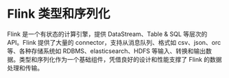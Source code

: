# Flink 类型和序列化

Flink 是一个有状态的计算引擎，提供 DataStream、Table & SQL 等层次的 API。Flink 提供了大量的 connector，支持从消息队列、格式如 csv、json、orc 等、各种存储系统如 RDBMS、elasticsearch、HDFS 等输入、转换和输出数据。类型和序列化作为一个基础组件，凭借良好的设计和性能支撑了 Flink 的数据处理和传输。

